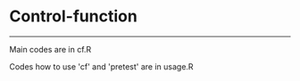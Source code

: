 # Control-function
--------------------
Main codes are in cf.R 

Codes how to use 'cf' and 'pretest' are in usage.R
